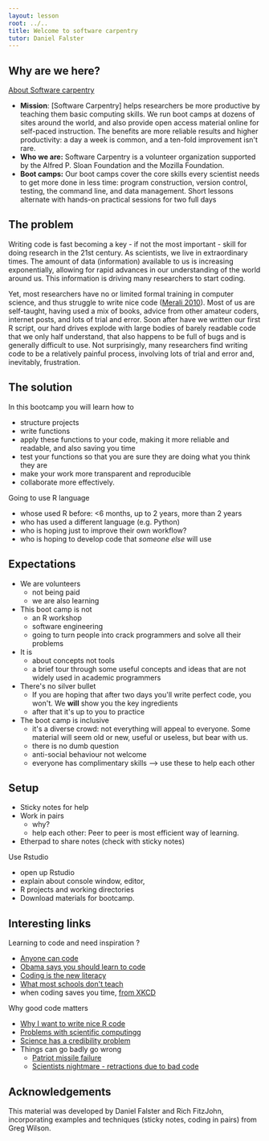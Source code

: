```yaml
---
layout: lesson
root: ../..
title: Welcome to software carpentry
tutor: Daniel Falster
---
```


## Why are we here?

[About Software carpentry](http://www.software-carpentry.org/)

- **Mission**: [Software Carpentry] helps researchers be more productive by teaching them basic computing skills. We run boot camps at dozens of sites around the world, and also provide open access material online for self-paced instruction. The benefits are more reliable results and higher productivity: a day a week is common, and a ten-fold improvement isn't rare.
- **Who we are:** Software Carpentry is a volunteer organization supported by the Alfred P. Sloan Foundation and the Mozilla Foundation.
- **Boot camps:** Our boot camps cover the core skills every scientist needs to get more done in less time: program construction, version control, testing, the command line, and data management. Short lessons alternate with hands-on practical sessions for two full days

## The problem

Writing code is fast becoming a key - if not the most important - skill for doing research in the 21st century. As scientists, we live in extraordinary times. The amount of data (information) available to us is increasing exponentially, allowing for rapid advances in our understanding of the world around us. This information is driving many researchers to start coding.

Yet, most researchers have no or limited formal training in computer science, and thus struggle to write nice code ([Merali 2010](http://doi.org/10.1038/467775a)). Most of us are self-taught, having used a mix of books, advice from other amateur coders, internet posts, and lots of trial and error. Soon after have we written our first R script, our hard drives explode with large bodies of barely readable code that we only half understand, that also happens to be full of bugs and is generally difficult to use. Not surprisingly, many researchers find writing code to be a relatively painful process, involving lots of trial and error and, inevitably, frustration.

## The solution

In this bootcamp you will learn how to

- structure projects
- write functions
- apply these functions to your code, making it more reliable and readable, and also saving you time
- test your functions so that you are sure they are doing what you think they are
- make your work more transparent and reproducible
- collaborate more effectively.

Going to use R language

- whose used R before: <6 months, up to 2 years, more than 2 years
- who has used a different language (e.g. Python)
- who is hoping just to improve their own workflow?
- who is hoping to develop code that *someone else* will use

## Expectations

- We are volunteers
	- not being paid
	- we are also learning
- This boot camp is not
	- an R workshop
	- software engineering
	- going to turn people into crack programmers and solve all their problems
- It is
	- about concepts not tools
	- a brief tour through some useful concepts and ideas that are not widely used in academic programmers
- There's no silver bullet
	- If you are hoping that after two days you'll write perfect code, you won't. We **will** show you the key ingredients
	- after that it's up to you to practice
- The boot camp is inclusive
	- it's a diverse crowd: not everything will appeal to everyone.  Some material will seem old or new, useful or useless, but bear with us.
	- there is no dumb question
	- anti-social behaviour not welcome
	- everyone has complimentary skills --> use these to help each other

## Setup

- Sticky notes for help
- Work in pairs
	- why?
	- help each other: Peer to peer is most efficient way of learning.
- Etherpad to share notes (check with sticky notes)

Use Rstudio

- open up Rstudio
- explain about console window, editor,
- R projects and working directories
- Download materials for bootcamp.

## Interesting links

Learning to code and need inspiration ?

- [Anyone can code](https://www.youtube.com/watch?v=qYZF6oIZtfc&list=PLzdnOPI1iJNe1WmdkMG-Ca8cLQpdEAL7Q)
- [Obama says you should learn to code](https://www.youtube.com/watch?v=6XvmhE1J9PY&list=PLzdnOPI1iJNe1WmdkMG-Ca8cLQpdEAL7Q)
- [Coding is the new literacy](https://www.youtube.com/watch?v=MwLXrN0Yguk&list=PLzdnOPI1iJNe1WmdkMG-Ca8cLQpdEAL7Q)
- [What most schools don't teach](https://www.youtube.com/watch?v=nKIu9yen5nc&feature=c4-overview-vl&list=PLzdnOPI1iJNe1WmdkMG-Ca8cLQpdEAL7Q)
- when coding saves you time, [from XKCD](http://xkcd.com/1205/)

Why good code matters

- [Why I want to write nice R code](http://nicercode.github.io/blog/2013-04-05-why-nice-code/)
- [Problems with scientific computingg](http://www.nature.com/news/2010/101013/full/467775a.html)
- [Science has a credibility problem](http://www.economist.com/news/leaders/21588069-scientific-research-has-changed-world-now-it-needs-change-itself-how-science-goes-wrong)
- Things can go badly go wrong
	- [Patriot missile failure](http://www.ima.umn.edu/~arnold/disasters/patriot.html)
	- [Scientists nightmare - retractions due to bad code](http://www.sciencemag.org/content/314/5807/1856.summary)

## Acknowledgements
This material was developed by Daniel Falster and Rich FitzJohn, incorporating examples and techniques (sticky notes, coding in pairs) from Greg Wilson.
